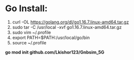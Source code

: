 # Go Install:
1. curl -OL https://golang.org/dl/go1.16.7.linux-amd64.tar.gz
2. sudo tar -C /usr/local -xvf go1.16.7.linux-amd64.tar.gz
3. sudo vim ~/.profile
4. export PATH=$PATH:/usr/local/go/bin
5. source ~/.profile


**go mod init github.com/Lkishor123/Gnbsim_5G**